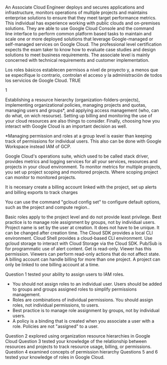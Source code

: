 

An Associate Cloud Engineer deploys and secures applications and infrastructure, monitors operations of multiple projects and maintains enterprise solutions to ensure that they meet target performance metrics. This individual has experience working with public clouds and on-premises solutions. They are able to use Google Cloud Console and the command line interface to perform common platform based tasks to maintain and scale one or more deployed solutions that leverage Google-managed or self-managed services on Google Cloud. The professional level certification expects the exam taker to know how to evaluate case studies and design solutions to meet business requirements. The associate level is mainly concerned with technical requirements and customer implementation.

Los roles básicos establecen permisos a nivel de proyecto y, a menos que se especifique lo contrario, controlan el acceso y la administración de todos los servicios de Google Cloud. TRUE

1

Establishing a resource hierarchy (organization-folders-projects), implementing organizational policies, managing projects and quotas, managing users and groups*, and applying access management (who, can do what, on wich resourse). Setting up billing and monitoring the use of your cloud resources are also things to consider. Finally, choosing how you interact with Google Cloud is an important decision as well.

*Managing permission and roles at a group level is easier than keeping track of permissions for individual users. This also can be done with Google Workspace instead IAM of GCP. 

Google Cloud's operations suite, which used to be called stack driver, provides metrics and logging services for all your services, resources and projects in your cloud environment. To monitor metrics for multiple projects, you set up project scoping and monitored projects. Where scoping project can monitor to monitored projects. 

It is necesary create a billing account linked with the project, set up alerts and billing exports to track charges

You can use the command "gcloud config set" to configure default options, such as the project and compute region..

Basic roles apply to the project level and do not provide least privilege.
Best practice is to manage role assignment by groups, not by individual users.
Project name is set by the user at creation. It does not have to be unique. It can be changed after creation time.
The Cloud SDK provides a local CLI environment. Cloud Shell provides a cloud-based CLI environment.
Use gcloud storage to interact with Cloud Storage via the Cloud SDK.
Pub/Sub is for programmatic use of alert content.
Get is read-only. Viewer has this permission. Viewers can perform read-only actions that do not affect state.
A billing account can handle billing for more than one project. A project can only be linked to one billing account at a time.

Question 1 tested your ability to assign users to IAM roles. 
- You should not assign roles to an individual user. Users should be added to groups and groups assigned roles to simplify permissions management.
- Roles are combinations of individual permissions. You should assign roles, not individual permissions, to users.
- Best practice is to manage role assignment by groups, not by individual users.
- A policy is a binding that is created when you associate a user with a role. Policies are not "assigned" to a user.



Question 2 explored using organization resource hierarchies in Google Cloud
Question 3 tested your knowledge of the relationship between resources and projects to track resource usage, billing, or permissions. Question 4 examined concepts of permission hierarchy
Questions 5 and 6 tested your knowledge of roles in Google Cloud.
